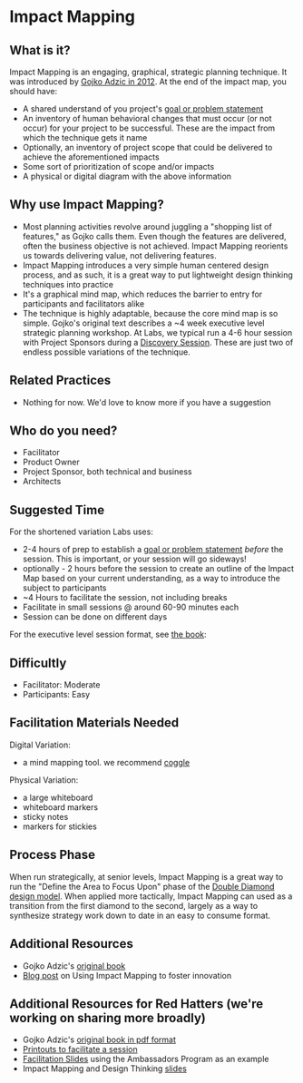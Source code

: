 # Impact Mapping

## What is it?

Impact Mapping is an engaging, graphical, strategic planning technique. It was introduced by [Gojko Adzic in 2012](https://www.impactmapping.org/). At the end of the impact map, you should have:

- A shared understand of you project's [goal or problem statement](goal_or_problem_statement_definition.md)
- An inventory of human behavioral changes that must occur (or not occur) for your project to be successful. These are the impact from which the technique gets it name
- Optionally, an inventory of project scope that could be delivered to achieve the aforementioned impacts
- Some sort of prioritization of scope and/or impacts
- A physical or digital diagram with the above information

## Why use Impact Mapping?

- Most planning activities revolve around juggling a "shopping list of features," as Gojko calls them. Even though the features are delivered, often the business objective is not achieved. Impact Mapping reorients us towards delivering value, not delivering features.
- Impact Mapping introduces a very simple human centered design process, and as such, it is a great way to put lightweight design thinking techniques into practice
- It's a graphical mind map, which reduces the barrier to entry for participants and facilitators alike
- The technique is highly adaptable, because the core mind map is so simple. Gojko's original text describes a ~4 week executive level strategic planning workshop. At Labs, we typical run a 4-6 hour session with Project Sponsors during a [Discovery Session](discovery_session.md). These are just two of endless possible variations of the technique.

## Related Practices

- Nothing for now. We'd love to know more if you have a suggestion

## Who do you need?

- Facilitator
- Product Owner
- Project Sponsor, both technical and business
- Architects

## Suggested Time

For the shortened variation Labs uses:

- 2-4 hours of prep to establish a [goal or problem statement](goal_or_problem_statement_definition.md) _before_ the session. This is important, or your session will go sideways!
- optionally - 2 hours before the session to create an outline of the Impact Map based on your current understanding, as a way to introduce the subject to participants
- ~4 Hours to facilitate the session, not including breaks
- Facilitate in small sessions @ around 60-90 minutes each
- Session can be done on different days

For the executive level session format, see [the book](https://www.impactmapping.org/book.html):

## Difficultly

- Facilitator: Moderate
- Participants: Easy

## Facilitation Materials Needed

Digital Variation:

- a mind mapping tool. we recommend [coggle](https://coggle.it/)

Physical Variation:

- a large whiteboard
- whiteboard markers
- sticky notes
- markers for stickies

## Process Phase

When run strategically, at senior levels, Impact Mapping is a great way to run the "Define the Area to Focus Upon" phase of the [Double Diamond design model](https://medium.com/digital-experience-design/how-to-apply-a-design-thinking-hcd-ux-or-any-creative-process-from-scratch-b8786efbf812). When applied more tactically, Impact Mapping can used as a transition from the first diamond to the second, largely as a way to synthesize strategy work down to date in an easy to consume format.

## Additional Resources

- Gojko Adzic's [original book](https://www.impactmapping.org/book.html)
- [Blog post](https://opensource.com/open-organization/17/6/experiment-impact-mapping) on Using Impact Mapping to foster innovation

## Additional Resources for Red Hatters (we're working on sharing more broadly)

- Gojko Adzic's [original book in pdf format](https://mojo.redhat.com/docs/DOC-988976)
- [Printouts to facilitate a session](https://drive.google.com/drive/folders/0By2q4H1d4ahQS2M3UGVrZ0dtT2c)
- [Facilitation Slides](https://docs.google.com/a/redhat.com/presentation/d/1xGRapKJtNFEUeY5mMT7Vrljd325wD8oPo9yOhU7mod4/edit?usp=sharing) using the Ambassadors Program as an example
- Impact Mapping and Design Thinking [slides](https://docs.google.com/presentation/d/1io_4_pUqhgjrlZotcTUF3se4Uu-9qQqlJKj1pHtx9Vc/edit#slide=id.g2542fa993d_0_0)
